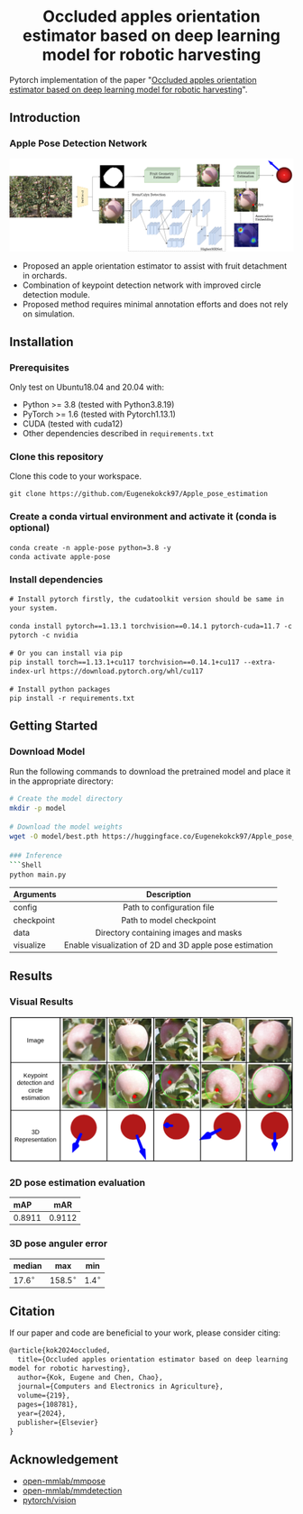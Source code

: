 <div align="center">

# Occluded apples orientation estimator based on deep learning model for robotic harvesting

</div>


Pytorch implementation of the paper "[Occluded apples orientation estimator based on deep learning model for robotic harvesting](https://doi.org/10.1016/j.compag.2024.108781)".

## Introduction

### Apple Pose Detection Network
![Apple Pose Detection Network](.github/System_overview.png)

- Proposed an apple orientation estimator to assist with fruit detachment in orchards.
- Combination of keypoint detection network with improved circle detection module.
- Proposed method requires minimal annotation efforts and does not rely on simulation.

## Installation

### Prerequisites
Only test on Ubuntu18.04 and 20.04 with:
- Python >= 3.8 (tested with Python3.8.19)
- PyTorch >= 1.6 (tested with Pytorch1.13.1)
- CUDA (tested with cuda12)
- Other dependencies described in `requirements.txt`

### Clone this repository
Clone this code to your workspace. 
```Shell
git clone https://github.com/Eugenekokck97/Apple_pose_estimation
```

### Create a conda virtual environment and activate it (conda is optional)

```Shell
conda create -n apple-pose python=3.8 -y
conda activate apple-pose
```

### Install dependencies

```Shell
# Install pytorch firstly, the cudatoolkit version should be same in your system.

conda install pytorch==1.13.1 torchvision==0.14.1 pytorch-cuda=11.7 -c pytorch -c nvidia

# Or you can install via pip
pip install torch==1.13.1+cu117 torchvision==0.14.1+cu117 --extra-index-url https://download.pytorch.org/whl/cu117

# Install python packages
pip install -r requirements.txt
```

## Getting Started
### Download Model
Run the following commands to download the pretrained model and place it in the appropriate directory:

```bash
# Create the model directory
mkdir -p model

# Download the model weights
wget -O model/best.pth https://huggingface.co/Eugenekokck97/Apple_pose_estimation/blob/main/best.pth

### Inference
```Shell
python main.py
```

| Arguments | Description |
| :---  |  :---:   |
| config | Path to configuration file |
| checkpoint | Path to model checkpoint |
| data | Directory containing images and masks |
| visualize | Enable visualization of 2D and 3D apple pose estimation |

## Results

### Visual Results
![Visual_results](.github/Inference_results.png)

### 2D pose estimation evaluation
| mAP | mAR |
| :---  |  :---:   |
| 0.8911 | 0.9112 |

### 3D pose anguler error 

| median | max | min |
| :---  |  :---:   | :---:   |
| 17.6$^\circ$ | 158.5$^\circ$ | 1.4$^\circ$ | 

## Citation

If our paper and code are beneficial to your work, please consider citing:
```
@article{kok2024occluded,
  title={Occluded apples orientation estimator based on deep learning model for robotic harvesting},
  author={Kok, Eugene and Chen, Chao},
  journal={Computers and Electronics in Agriculture},
  volume={219},
  pages={108781},
  year={2024},
  publisher={Elsevier}
}

```

## Acknowledgement
<!--ts-->
* [open-mmlab/mmpose](https://github.com/open-mmlab/mmpose)
* [open-mmlab/mmdetection](https://github.com/open-mmlab/mmdetection)
* [pytorch/vision](https://github.com/pytorch/vision)
<!--te-->

